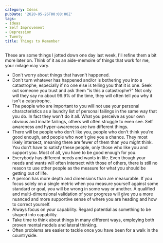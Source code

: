 ```yaml
---
category: Ideas
pubDate: '2020-05-26T00:00:00Z'
tags:
- Ideas
- Self Improvement
- Depression
- Twenty
title: Things to Remember
---
```

These are some things I jotted down one day last week, I'll refine them a bit more later on. Think of it as an aide-memoire of things that work for me, your milage may vary.
- Don't worry about things that haven't happened.
- Don't turn whatever has happened and/or is bothering you into a catastrophe, especially if no one else is telling you that it is one. Seek out someone you trust and ask them "is this a catastrophe?" Not only will they say no about 99.9% of the time, they will often tell you why it isn't a catastrophe.
- The people who are important to you will not use your personal characteristics as a laundry list of personal failings in the same way that you do. In fact they won't do it all. What you perceive as your own obvious and innate failings, others will often struggle to even see. Self awareness and hyper-awareness are two different things.
- There will be people who don't like you, people who don't think you're good enough, and people who won't give you a chance. They most likely intersect, meaning there are fewer of them than you might think. You don't have to satisfy these people, only those who like you and support you. Most of all, you have to be good enough for you.
- Everybody has different needs and wants in life. Even though your needs and wants will often intersect with those of others, there is still no reason to use other people as the measure for what you should be getting out of life.
- A person has more depth and dimensions than are measurable. If you focus solely on a single metric when you measure yourself against some standard or goal, you will be wrong in some way or another. A qualified and multi-dimensional validation of your progress will give you a more nuanced and more supportive sense of where you are heading and how to correct yourself.
- Always focus on your capability. Regard potential as something to be shaped into capability.
- Take time to think about things in many different ways, employing both proven mental models and lateral thinking.
- Often problems are easier to tackle once you have been for a walk in the countryside.